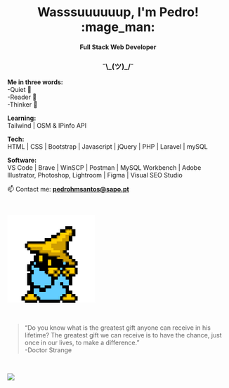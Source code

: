 <h1 align="center">Wasssuuuuuup, I'm Pedro! :mage_man:</h1>
<h4 align="center">Full Stack Web Developer</h4>
<h3 align="center"> ¯\_(ツ)_/¯</h3>

**Me in three words:** 
<br>-Quiet :shushing_face:
<br>-Reader :scroll:
<br>-Thinker :thinking:

**Learning:**<br>
Tailwind | OSM & IPinfo API

**Tech:**<br>
HTML | CSS | Bootstrap | Javascript | jQuery | PHP | Laravel | mySQL

**Software:**<br>
VS Code | Brave | WinSCP | Postman | MySQL Workbench | Adobe Illustrator, Photoshop, Lightroom | Figma | Visual SEO Studio

📫 Contact me: **pedrohmsantos@sapo.pt**

<br>

![](https://github.com/pedro-santos-web/pedro-santos-web/blob/main/mage.gif)

<br>

> “Do you know what is the greatest gift anyone can receive in his lifetime? The greatest gift we can receive is to have the chance, just once in our lives, to make a difference.”
> <br>
> -Doctor Strange

<br>

![](https://komarev.com/ghpvc/?username=pedro-santos-web&color=blue&style=flat-for-the-badge&label=PROFILE+VIEWS)
